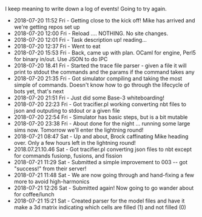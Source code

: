 I keep meaning to write down a log of events! Going to try again.

* 2018-07-20 11:52 Fri - Getting close to the kick off! Mike has arrived and we're getting repos set up
* 2018-07-20 12:00 Fri - Reload .... NOTHING. No site changes.
* 2018-07-20 12:01 Fri - Task description up! reading...
* 2018-07-20 12:37 Fri - Went to eat
* 2018-07-20 15:53 Fri - Back, came up with plan. OCaml for engine, Perl5 for binary in/out. Use JSON to do IPC
* 2018-07-20 18.41 Fri - Started the trace file parser - given a file it will print to stdout the commands and the params if the command takes any
* 2018-07-20 21:35 Fri - Got simulator compiling and taking the most simple of commands. Doesn't know how to go through the lifecycle of bots yet, that's next
* 2018-07-20 21:51 Fri - Just did some Base-3 whiteboarding!
* 2018-07-20 22:23 Fri - Got tracifier.pl working converting nbt files to json and outputing to stdout or a given file
* 2018-07-20 22:54 Fri - Simulator has basic steps, but is a bit mutable
* 2018-07-20 23:38 Fri - About done for the night ... running some large sims now. Tomorrow we'll enter the lightning round!
* 2018-07-21 08:47 Sat - Up and about, Brock caffinating Mike heading over. Only a few hours left in the lightning round!
* 2018.07.21.10.46 Sat - Got tracifier.pl converting json files to nbt except for commands fusionp, fusions, and fission
* 2018-07-21 11:29 Sat - Submitted a simple improvement to 003 -- got "success!" from their server!
* 2018-07-21 11:48 Sat - We are now going through and hand-fixing a few more to avoid high-harmonics
* 2018-07-21 12:26 Sat - Submitted again! Now going to go wander about for coffee/lunch
* 2018-07-21 15:21 Sat - Created parser for the model files and have it make a 3d matrix indicating which cells are filled (1) and not filled (0)
